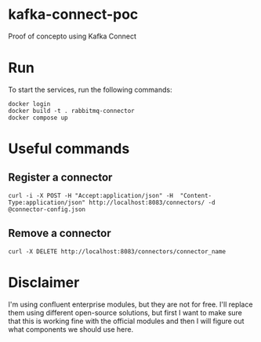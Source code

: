 # kafka-connect-poc
Proof of concepto using Kafka Connect

# Run

To start the services, run the following commands:

```
docker login
docker build -t . rabbitmq-connector
docker compose up
```

# Useful commands

## Register a connector

```
curl -i -X POST -H "Accept:application/json" -H  "Content-Type:application/json" http://localhost:8083/connectors/ -d @connector-config.json
```

## Remove a connector

```
curl -X DELETE http://localhost:8083/connectors/connector_name
```

# Disclaimer
I'm using confluent enterprise modules, but they are not for free. I'll replace them using different open-source solutions, but first I want to make sure that this is working fine with the official modules and then I will figure out what components we should use here.